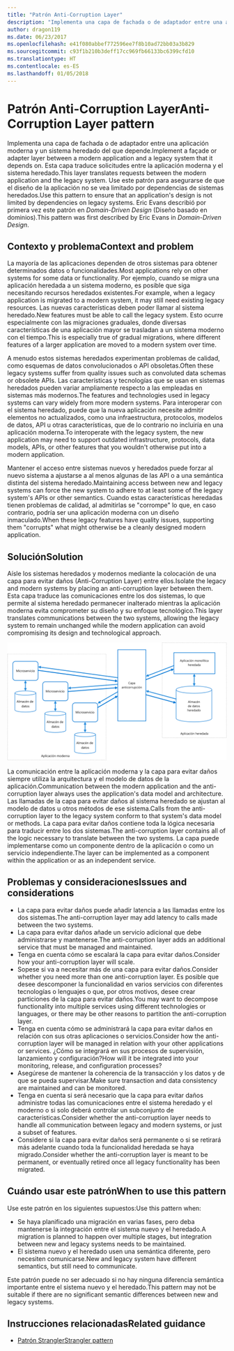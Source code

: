 ```yaml
---
title: "Patrón Anti-Corruption Layer"
description: "Implementa una capa de fachada o de adaptador entre una aplicación moderna y un sistema heredado."
author: dragon119
ms.date: 06/23/2017
ms.openlocfilehash: e41f080abbef772596ee7f8b10ad72bb03a3b829
ms.sourcegitcommit: c93f1b210b3deff17cc969fb66133bc6399cfd10
ms.translationtype: HT
ms.contentlocale: es-ES
ms.lasthandoff: 01/05/2018
---
```

# <a name="anti-corruption-layer-pattern"></a><span data-ttu-id="0926d-103">Patrón Anti-Corruption Layer</span><span class="sxs-lookup"><span data-stu-id="0926d-103">Anti-Corruption Layer pattern</span></span>

<span data-ttu-id="0926d-104">Implementa una capa de fachada o de adaptador entre una aplicación moderna y un sistema heredado del que depende.</span><span class="sxs-lookup"><span data-stu-id="0926d-104">Implement a façade or adapter layer between a modern application and a legacy system that it depends on.</span></span> <span data-ttu-id="0926d-105">Esta capa traduce solicitudes entre la aplicación moderna y el sistema heredado.</span><span class="sxs-lookup"><span data-stu-id="0926d-105">This layer translates requests between the modern application and the legacy system.</span></span> <span data-ttu-id="0926d-106">Use este patrón para asegurarse de que el diseño de la aplicación no se vea limitado por dependencias de sistemas heredados.</span><span class="sxs-lookup"><span data-stu-id="0926d-106">Use this pattern to ensure that an application's design is not limited by dependencies on legacy systems.</span></span> <span data-ttu-id="0926d-107">Eric Evans describió por primera vez este patrón en *Domain-Driven Design* (Diseño basado en dominios).</span><span class="sxs-lookup"><span data-stu-id="0926d-107">This pattern was first described by Eric Evans in *Domain-Driven Design*.</span></span>

## <a name="context-and-problem"></a><span data-ttu-id="0926d-108">Contexto y problema</span><span class="sxs-lookup"><span data-stu-id="0926d-108">Context and problem</span></span>

<span data-ttu-id="0926d-109">La mayoría de las aplicaciones dependen de otros sistemas para obtener determinados datos o funcionalidades.</span><span class="sxs-lookup"><span data-stu-id="0926d-109">Most applications rely on other systems for some data or functionality.</span></span> <span data-ttu-id="0926d-110">Por ejemplo, cuando se migra una aplicación heredada a un sistema moderno, es posible que siga necesitando recursos heredados existentes.</span><span class="sxs-lookup"><span data-stu-id="0926d-110">For example, when a legacy application is migrated to a modern system, it may still need existing legacy resources.</span></span> <span data-ttu-id="0926d-111">Las nuevas características deben poder llamar al sistema heredado.</span><span class="sxs-lookup"><span data-stu-id="0926d-111">New features must be able to call the legacy system.</span></span> <span data-ttu-id="0926d-112">Esto ocurre especialmente con las migraciones graduales, donde diversas características de una aplicación mayor se trasladan a un sistema moderno con el tiempo.</span><span class="sxs-lookup"><span data-stu-id="0926d-112">This is especially true of gradual migrations, where different features of a larger application are moved to a modern system over time.</span></span>

<span data-ttu-id="0926d-113">A menudo estos sistemas heredados experimentan problemas de calidad, como esquemas de datos convolucionados o API obsoletas.</span><span class="sxs-lookup"><span data-stu-id="0926d-113">Often these legacy systems suffer from quality issues such as convoluted data schemas or obsolete APIs.</span></span> <span data-ttu-id="0926d-114">Las características y tecnologías que se usan en sistemas heredados pueden variar ampliamente respecto a las empleadas en sistemas más modernos.</span><span class="sxs-lookup"><span data-stu-id="0926d-114">The features and technologies used in legacy systems can vary widely from more modern systems.</span></span> <span data-ttu-id="0926d-115">Para interoperar con el sistema heredado, puede que la nueva aplicación necesite admitir elementos no actualizados, como una infraestructura, protocolos, modelos de datos, API u otras características, que de lo contrario no incluiría en una aplicación moderna.</span><span class="sxs-lookup"><span data-stu-id="0926d-115">To interoperate with the legacy system, the new application may need to support outdated infrastructure, protocols, data models, APIs, or other features that you wouldn't otherwise put into a modern application.</span></span>

<span data-ttu-id="0926d-116">Mantener el acceso entre sistemas nuevos y heredados puede forzar al nuevo sistema a ajustarse a al menos algunas de las API o a una semántica distinta del sistema heredado.</span><span class="sxs-lookup"><span data-stu-id="0926d-116">Maintaining access between new and legacy systems can force the new system to adhere to at least some of the legacy system's APIs or other semantics.</span></span> <span data-ttu-id="0926d-117">Cuando estas características heredadas tienen problemas de calidad, al admitirlas se "corrompe" lo que, en caso contrario, podría ser una aplicación moderna con un diseño inmaculado.</span><span class="sxs-lookup"><span data-stu-id="0926d-117">When these legacy features have quality issues, supporting them "corrupts" what might otherwise be a cleanly designed modern application.</span></span> 

## <a name="solution"></a><span data-ttu-id="0926d-118">Solución</span><span class="sxs-lookup"><span data-stu-id="0926d-118">Solution</span></span>

<span data-ttu-id="0926d-119">Aísle los sistemas heredados y modernos mediante la colocación de una capa para evitar daños (Anti-Corruption Layer) entre ellos.</span><span class="sxs-lookup"><span data-stu-id="0926d-119">Isolate the legacy and modern systems by placing an anti-corruption layer between them.</span></span> <span data-ttu-id="0926d-120">Esta capa traduce las comunicaciones entre los dos sistemas, lo que permite al sistema heredado permanecer inalterado mientras la aplicación moderna evita comprometer su diseño y su enfoque tecnológico.</span><span class="sxs-lookup"><span data-stu-id="0926d-120">This layer translates communications between the two systems, allowing the legacy system to remain unchanged while the modern application can avoid compromising its design and technological approach.</span></span>

![](./_images/anti-corruption-layer.png) 

<span data-ttu-id="0926d-121">La comunicación entre la aplicación moderna y la capa para evitar daños siempre utiliza la arquitectura y el modelo de datos de la aplicación.</span><span class="sxs-lookup"><span data-stu-id="0926d-121">Communication between the modern application and the anti-corruption layer always uses the application's data model and architecture.</span></span> <span data-ttu-id="0926d-122">Las llamadas de la capa para evitar daños al sistema heredado se ajustan al modelo de datos u otros métodos de ese sistema.</span><span class="sxs-lookup"><span data-stu-id="0926d-122">Calls from the anti-corruption layer to the legacy system conform to that system's data model or methods.</span></span> <span data-ttu-id="0926d-123">La capa para evitar daños contiene toda la lógica necesaria para traducir entre los dos sistemas.</span><span class="sxs-lookup"><span data-stu-id="0926d-123">The anti-corruption layer contains all of the logic necessary to translate between the two systems.</span></span> <span data-ttu-id="0926d-124">La capa puede implementarse como un componente dentro de la aplicación o como un servicio independiente.</span><span class="sxs-lookup"><span data-stu-id="0926d-124">The layer can be implemented as a component within the application or as an independent service.</span></span>

## <a name="issues-and-considerations"></a><span data-ttu-id="0926d-125">Problemas y consideraciones</span><span class="sxs-lookup"><span data-stu-id="0926d-125">Issues and considerations</span></span>

- <span data-ttu-id="0926d-126">La capa para evitar daños puede añadir latencia a las llamadas entre los dos sistemas.</span><span class="sxs-lookup"><span data-stu-id="0926d-126">The anti-corruption layer may add latency to calls made between the two systems.</span></span>
- <span data-ttu-id="0926d-127">La capa para evitar daños añade un servicio adicional que debe administrarse y mantenerse.</span><span class="sxs-lookup"><span data-stu-id="0926d-127">The anti-corruption layer adds an additional service that must be managed and maintained.</span></span>
- <span data-ttu-id="0926d-128">Tenga en cuenta cómo se escalará la capa para evitar daños.</span><span class="sxs-lookup"><span data-stu-id="0926d-128">Consider how your anti-corruption layer will scale.</span></span>
- <span data-ttu-id="0926d-129">Sopese si va a necesitar más de una capa para evitar daños.</span><span class="sxs-lookup"><span data-stu-id="0926d-129">Consider whether you need more than one anti-corruption layer.</span></span> <span data-ttu-id="0926d-130">Es posible que desee descomponer la funcionalidad en varios servicios con diferentes tecnologías o lenguajes o que, por otros motivos, desee crear particiones de la capa para evitar daños.</span><span class="sxs-lookup"><span data-stu-id="0926d-130">You may want to decompose functionality into multiple services using different technologies or languages, or there may be other reasons to partition the anti-corruption layer.</span></span>
- <span data-ttu-id="0926d-131">Tenga en cuenta cómo se administrará la capa para evitar daños en relación con sus otras aplicaciones o servicios.</span><span class="sxs-lookup"><span data-stu-id="0926d-131">Consider how the anti-corruption layer will be managed in relation with your other applications or services.</span></span> <span data-ttu-id="0926d-132">¿Cómo se integrará en sus procesos de supervisión, lanzamiento y configuración?</span><span class="sxs-lookup"><span data-stu-id="0926d-132">How will it be integrated into your monitoring, release, and configuration processes?</span></span>
- <span data-ttu-id="0926d-133">Asegúrese de mantener la coherencia de la transacción y los datos y de que se pueda supervisar.</span><span class="sxs-lookup"><span data-stu-id="0926d-133">Make sure transaction and data consistency are maintained and can be monitored.</span></span>
- <span data-ttu-id="0926d-134">Tenga en cuenta si será necesario que la capa para evitar daños administre todas las comunicaciones entre el sistema heredado y el moderno o si solo deberá controlar un subconjunto de características.</span><span class="sxs-lookup"><span data-stu-id="0926d-134">Consider whether the anti-corruption layer needs to handle all communication between legacy and modern systems, or just a subset of features.</span></span> 
- <span data-ttu-id="0926d-135">Considere si la capa para evitar daños será permanente o si se retirará más adelante cuando toda la funcionalidad heredada se haya migrado.</span><span class="sxs-lookup"><span data-stu-id="0926d-135">Consider whether the anti-corruption layer is meant to be permanent, or eventually retired once all legacy functionality has been migrated.</span></span>

## <a name="when-to-use-this-pattern"></a><span data-ttu-id="0926d-136">Cuándo usar este patrón</span><span class="sxs-lookup"><span data-stu-id="0926d-136">When to use this pattern</span></span>

<span data-ttu-id="0926d-137">Use este patrón en los siguientes supuestos:</span><span class="sxs-lookup"><span data-stu-id="0926d-137">Use this pattern when:</span></span>

- <span data-ttu-id="0926d-138">Se haya planificado una migración en varias fases, pero deba mantenerse la integración entre el sistema nuevo y el heredado.</span><span class="sxs-lookup"><span data-stu-id="0926d-138">A migration is planned to happen over multiple stages, but integration between new and legacy systems needs to be maintained.</span></span>
- <span data-ttu-id="0926d-139">El sistema nuevo y el heredado usen una semántica diferente, pero necesiten comunicarse.</span><span class="sxs-lookup"><span data-stu-id="0926d-139">New and legacy system have different semantics, but still need to communicate.</span></span>

<span data-ttu-id="0926d-140">Este patrón puede no ser adecuado si no hay ninguna diferencia semántica importante entre el sistema nuevo y el heredado.</span><span class="sxs-lookup"><span data-stu-id="0926d-140">This pattern may not be suitable if there are no significant semantic differences between new and legacy systems.</span></span> 

## <a name="related-guidance"></a><span data-ttu-id="0926d-141">Instrucciones relacionadas</span><span class="sxs-lookup"><span data-stu-id="0926d-141">Related guidance</span></span>

- <span data-ttu-id="0926d-142">[Patrón Strangler][strangler]</span><span class="sxs-lookup"><span data-stu-id="0926d-142">[Strangler pattern][strangler]</span></span>

[strangler]: ./strangler.md
